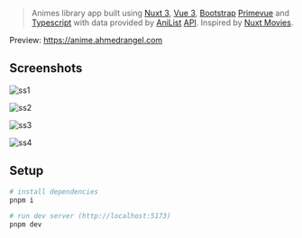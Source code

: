 > Animes library app built using [Nuxt 3](https://github.com/nuxt/nuxt), [Vue 3](https://github.com/vuejs/core), [Bootstrap](https://github.com/twbs/bootstrap) [Primevue](https://github.com/primefaces/primevue) and [Typescript](https://github.com/microsoft/TypeScript) with data provided by [AniList](https://anilist.co) [API](https://github.com/AniList/ApiV2-GraphQL-Docs). Inspired by [Nuxt Movies](https://github.com/nuxt/movies).

Preview: https://anime.ahmedrangel.com

## Screenshots
![ss1](https://github.com/ahmedrangel/anime/assets/50090595/3cdb08fa-b490-4348-b0f8-958f6162d98b)


![ss2](https://github.com/ahmedrangel/anime/assets/50090595/75c11da0-2037-4e70-89b9-bd61f1a65113)


![ss3](https://github.com/ahmedrangel/anime/assets/50090595/3d37569f-d08a-4552-b995-f94f5edb37d2)

![ss4](https://github.com/ahmedrangel/anime/assets/50090595/ab2153a2-42db-4a6c-8365-4db49015a0c3)


## Setup
```sh
# install dependencies
pnpm i

# run dev server (http://localhost:5173)
pnpm dev
```
